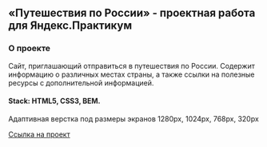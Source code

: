 ## «Путешествия по России» - проектная работа для Яндекс.Практикум

### О проекте
Сайт, приглашающий отправиться в путешествия по России. Содержит информацию о различных местах страны, а также ссылки на полезные ресурсы с дополнительной информацией.

#### Stack: HTML5, CSS3, BEM.
Адаптивная верстка под размеры экранов 1280px, 1024px, 768px, 320px

[Ссылка на проект](https://pawnchow.github.io/russian-travel/)
